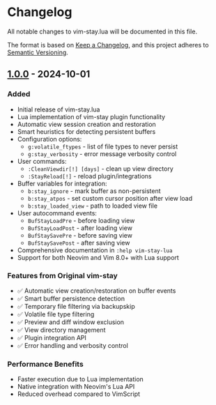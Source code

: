 # Changelog

All notable changes to vim-stay.lua will be documented in this file.

The format is based on [Keep a Changelog](https://keepachangelog.com/en/1.0.0/),
and this project adheres to [Semantic Versioning](https://semver.org/spec/v2.0.0.html).

## [1.0.0] - 2024-10-01

### Added
- Initial release of vim-stay.lua
- Lua implementation of vim-stay plugin functionality
- Automatic view session creation and restoration
- Smart heuristics for detecting persistent buffers
- Configuration options:
  - `g:volatile_ftypes` - list of file types to never persist
  - `g:stay_verbosity` - error message verbosity control
- User commands:
  - `:CleanViewdir[!] [days]` - clean up view directory
  - `:StayReload[!]` - reload plugin/integrations
- Buffer variables for integration:
  - `b:stay_ignore` - mark buffer as non-persistent
  - `b:stay_atpos` - set custom cursor position after view load
  - `b:stay_loaded_view` - path to loaded view file
- User autocommand events:
  - `BufStayLoadPre` - before loading view
  - `BufStayLoadPost` - after loading view
  - `BufStaySavePre` - before saving view
  - `BufStaySavePost` - after saving view
- Comprehensive documentation in `:help vim-stay-lua`
- Support for both Neovim and Vim 8.0+ with Lua support

### Features from Original vim-stay
- ✅ Automatic view creation/restoration on buffer events
- ✅ Smart buffer persistence detection
- ✅ Temporary file filtering via backupskip
- ✅ Volatile file type filtering
- ✅ Preview and diff window exclusion
- ✅ View directory management
- ✅ Plugin integration API
- ✅ Error handling and verbosity control

### Performance Benefits
- Faster execution due to Lua implementation
- Native integration with Neovim's Lua API
- Reduced overhead compared to VimScript

[1.0.0]: https://github.com/Faria22/vim-stay.lua/releases/tag/v1.0.0
